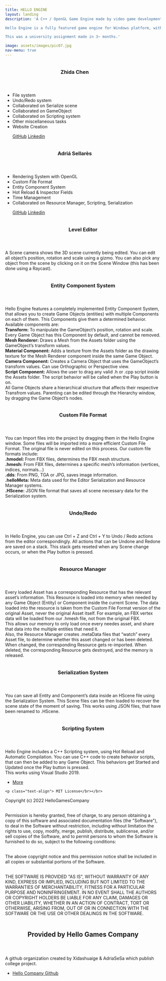 ```yaml
---
title: HELLO ENGINE 
layout: landing
description: 'A C++ / OpenGL Game Engine made by video game development students Zhida Chen & Adrià Sellarés. 

Hello Engine is a fully featured game engine for Windows platform, with Level Editor, Entity Component System, Custom File Format, Scripting system, Undo/Redo, Resource Manager, Serialization system, and many others.

This was a university assignment made in 3~ months.'

image: assets/images/pic07.jpg
nav-menu: true
---
```


<!-- Main -->
<div id="main">

<!-- Two -->
<section id="two" class="spotlights">
	<section>
		<img class = "avatar-image" src="{% link assets/images/Chen.jpg %}" alt="" data-position="center center" />
		<div class="content" style="width:450px !important">
			<div class="inner">
				<header class="major">
					<h3>Zhida Chen</h3>
				</header>
				<ul>
  					<li>File system</li>
  					<li>Undo/Redo system</li>
  					<li>Collaborated on Serialize scene</li>
					<li>Collaborated on GameObject</li>
					<li>Collaborated on Scripting system</li>			
					<li>Other miscellaneous tasks</li>
					<li>Website Creation</li>
				</ul>
				<ul class="actions">
					<a href="https://github.com/Xidashuaige" target="_blank" class="button">GitHub</a>
					<a href="https://www.linkedin.com/in/zhida-chen-06940b1a9" target="_blank" class="button">Linkedin</a>
				</ul>
			</div>				
		</div>
		<img class = "avatar-image" src="{% link assets/images/Adria.jpg %}" alt="" data-position="center center" />	
		<div class="content" style="width:450px !important">
			<div class="inner">
				<header class="major">
					<h3>Adriá Sellarès</h3>
				</header>
				<ul>
  					<li>Rendering System with OpenGL</li>
  					<li>Custom File Format</li>
  					<li>Entity Component System</li>
					<li>Hot Reload & Inspector Fields</li>
					<li>Time Management</li>
					<li>Collaborated on Resource Manager, Scripting, Serialization</li>
				</ul>
				<ul class="actions">
					<a href="https://github.com/AdriaSeSa" target="_blank" class="button">GitHub</a>
					<a href="https://www.linkedin.com/in/adria-sellares" target="_blank" class="button">Linkedin</a>
				</ul>
			</div>		
		</div>		
	</section>
	<section>
		<img class = "image" src="{% link assets/images/LevelEditor.png %}" alt="" data-position="center center" />
		<div class="content">
			<div class="inner">
				<header class="major">
					<h3>Level Editor</h3>
				</header>
				<p class="text-align">A Scene camera shows the 3D scene currently being edited. You can edit all object’s position, rotation and scale using a gizmo. You can also pick any object from the scene by clicking on it on the Scene Window (this has been done using a Raycast).</p>
			</div>
		</div>
	</section>
	<section>
		<img class = "image" src="{% link assets/gifs/entityComponent.gif %}" style="transform:translateY(50%)" alt="" data-position="25% 25%" />
		<div class="content">
			<div class="inner">
				<header class="major">
					<h3>Entity Component System</h3>
				</header>
				<p class="text-align">
				Hello Engine features a completely implemented Entity Component System, that allows you to create Game Objects (entities) with multiple Components on each of them. This Components give them a determined behavior. Available components are:<br> 
				<b>Transform:</b> To manipulate the GameObject’s position, rotation and scale. Every Game Object has this Component by default, and cannot be removed.<br> 
				<b>Mesh Renderer:</b> Draws a Mesh from the Assets folder using the GameObject’s transform values.<br> 
				<b>Material Component:</b> Adds a texture from the Assets folder as the drawing texture for the Mesh Renderer component inside the same Game Object.<br> 
				<b>Camera Component:</b> Creates a Camera Object that uses the GameObject’s transform values. Can use Orthographic or Perspective view.<br> 
				<b>Script Component:</b> Allows the user to drag any valid .h or .cpp script inside the Assets folder. The script behavior will be called when the Play button is on.<br> 
				All Game Objects share a hierarchical structure that affects their respective Transfrom values. Parenting can be edited through the Hierarchy window, by dragging the Game Object’s nodes.
				</p>
			</div>
		</div>
	</section>
	<section>
		<img class = "image" src="{% link assets/gifs/CFF.gif %}" style="transform:translateY(25%)" alt="" data-position="25% 25%" />
		<div class="content">
			<div class="inner">
				<header class="major">
					<h3>Custom File Format</h3>
				</header>
				<p class="text-align">
				You can Import files into the project by dragging them in the Hello Engine window. Some files will be imported into a more efficient Custom File Format. The original file is never edited on this process. Our custom file formats include:<br>
				<b>.hmodel:</b> From FBX files, determines the FBX mesh structure.<br> 
				<b>.hmesh:</b> From FBX files, determines a specific mesh’s information (vertices, indices, normals…)<br>
				<b>.dds</b>: From PNG, TGA or JPG, saves image information.<br>
				<b>.helloMeta:</b> Meta data used for the Editor Serialization and Resource Manager systems.<br>
				<b>.HScene:</b> JSON file format that saves all scene necessary data for the Serialization system.
				</p>
			</div>
		</div>
	</section>
		<section>
		<img class = "image" src="{% link assets/gifs/UndoRedo.gif %}" alt="" data-position="25% 25%" />
		<div class="content">
			<div class="inner">
				<header class="major">
					<h3>Undo/Redo</h3>
				</header>
				<p class="text-align">
				In Hello Engine, you can use Ctrl + Z and Ctrl + Y to Undo / Redo actions from the editor correspondingly. All actions that can be Undone and Redone are saved on a stack. This stack gets reseted when any Scene change occurs, or when the Play button is pressed.
				</p>
			</div>
		</div>
	</section>
	<section>
		<img class = "image" src="{% link assets/gifs/resource.gif %}" style="transform:translateY(25%)"  alt="" data-position="25% 25%" />
		<div class="content">
			<div class="inner">
				<header class="major">
					<h3>Resource Manager</h3>
				</header>
				<p class="text-align">
				Every loaded Asset has a corresponding Resource that has the relevant asset’s information. This Resource is loaded into memory when needed by any Game Object (Entity) or Component inside the current Scene. The data loaded into the resource is taken from the Custom File Format version of the original Asset, never the original Asset itself. For example, an FBX vertex data will be loaded from our .hmesh file, not from the original FBX.<br> 
				This allows our memory to only load once every needes asset, and share that data into the multiple entities that need it.<br> 
				Also, the Resource Manager creates .metaData files that “watch” every Asset	file, to determine whether this asset changed or has been deleted. When changed, the corresponding Resource gets re-imported. When deleted, the corresponding Resource gets destroyed, and the memory is released.
				</p>
			</div>
		</div>
	</section>
	<section>
		<img class = "image" src="{% link assets/gifs/Serialization.gif %}" alt="" data-position="25% 25%" />
		<div class="content">
			<div class="inner">
				<header class="major">
					<h3>Serialization System</h3>
				</header>
				<p class="text-align">
				You can save all Entity and Component’s data inside an HScene file using the Serialization System. This Scene files can be then loaded to recover the scene state of the moment of saving. This works using JSON files, that have been renamed to .HScene. 
				</p>
			</div>
		</div>
	</section>
	<section>
		<img class = "image" src="{% link assets/gifs/Scripting.gif %}" style="transform:translateY(25%)" alt="" data-position="center center" />
		<div class="content">
			<div class="inner">
				<header class="major">
					<h3>Scripting System</h3>
				</header>
				<p class="text-align">
				Hello Engine includes a C++ Scripting system, using Hot Reload and Automatic Compilation. You can use C++ code to create behavior scripts, that can then be added to any Game Object. This behaviors get Started and Updated once the Play button is pressed.<br>
				This works using Visual Studio 2019. 
				</p>
				<ul class="actions">
					<li><a href="generic.html" class="button">More</a></li>
				</ul>
			</div>
		</div>
	</section>
</section>

	<p class="text-align"> MIT License</br></br>

Copyright (c) 2022 HelloGamesCompany</br></br>

Permission is hereby granted, free of charge, to any person obtaining a copy
of this software and associated documentation files (the "Software"), to deal
in the Software without restriction, including without limitation the rights
to use, copy, modify, merge, publish, distribute, sublicense, and/or sell
copies of the Software, and to permit persons to whom the Software is
furnished to do so, subject to the following conditions:</br></br>

The above copyright notice and this permission notice shall be included in all
copies or substantial portions of the Software.</br></br>

THE SOFTWARE IS PROVIDED "AS IS", WITHOUT WARRANTY OF ANY KIND, EXPRESS OR
IMPLIED, INCLUDING BUT NOT LIMITED TO THE WARRANTIES OF MERCHANTABILITY,
FITNESS FOR A PARTICULAR PURPOSE AND NONINFRINGEMENT. IN NO EVENT SHALL THE
AUTHORS OR COPYRIGHT HOLDERS BE LIABLE FOR ANY CLAIM, DAMAGES OR OTHER
LIABILITY, WHETHER IN AN ACTION OF CONTRACT, TORT OR OTHERWISE, ARISING FROM,
OUT OF OR IN CONNECTION WITH THE SOFTWARE OR THE USE OR OTHER DEALINGS IN THE
SOFTWARE.</br></br>
				</p>
	

	
<!-- Three -->
<section id="three">
	<div class="inner">
		<header class="major">
			<h2>Provided by Hello Games Company</h2>
		</header>
		<p>
		A github organization  created by Xidashuaige & AdriaSeSa which publish college project.</p>
		<ul class="actions">
			<li><a href="https://github.com/HelloGamesCompany" target="_blank" class="button">Hello Company Github</a></li>
		</ul>
	</div>
</section>

</div>

